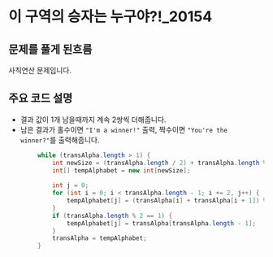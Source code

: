 # 이 구역의 승자는 누구야?!_20154

## 문제를 풀게 된흐름
사칙연산 문제입니다.

## 주요 코드 설명
- 결과 값이 1개 남을때까지 계속 2쌍씩 더해줍니다.
- 남은 결과가 홀수이면 `"I'm a winner!"` 출력, 짝수이면 `"You're the winner?"`를 출력해줍니다.
```Java
        while (transAlpha.length > 1) {
            int newSize = (transAlpha.length / 2) + transAlpha.length % 2;
            int[] tempAlphabet = new int[newSize];
    
            int j = 0;
            for (int i = 0; i < transAlpha.length - 1; i += 2, j++) {
                tempAlphabet[j] = (transAlpha[i] + transAlpha[i + 1]) % 10;
            }
            if (transAlpha.length % 2 == 1) {
                tempAlphabet[j] = transAlpha[transAlpha.length - 1];
            }
            transAlpha = tempAlphabet;
        }
```
